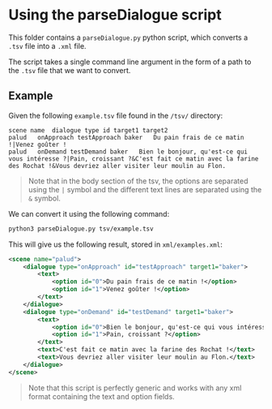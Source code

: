 # Using the parseDialogue script  
This folder contains a `parseDialogue.py` python script, which converts a `.tsv` file into a `.xml` file.  
  
The script takes a single command line argument in the form of a path to the `.tsv` file that we want to convert.  
  
## Example  
Given the following `example.tsv` file found in the `/tsv/` directory:
```tsv
scene name	dialogue type id target1 target2	
palud	onApproach testApproach baker	Du pain frais de ce matin !|Venez goûter !
palud	onDemand testDemand baker	Bien le bonjour, qu'est-ce qui vous intéresse ?|Pain, croissant ?&C'est fait ce matin avec la farine des Rochat !&Vous devriez aller visiter leur moulin au Flon.
```  
> Note that in the body section of the tsv, the options are separated using the `|` symbol and the different text lines are separated using the `&` symbol.  

We can convert it using the following command:  
```sh
python3 parseDialogue.py tsv/example.tsv
```  
This will give us the following result, stored in `xml/examples.xml`:  
```xml  
<scene name="palud">
    <dialogue type="onApproach" id="testApproach" target1="baker">
        <text>
            <option id="0">Du pain frais de ce matin !</option>
            <option id="1">Venez goûter !</option>
        </text>
    </dialogue>
    <dialogue type="onDemand" id="testDemand" target1="baker">
        <text>
            <option id="0">Bien le bonjour, qu'est-ce qui vous intéresse ?</option>
            <option id="1">Pain, croissant ?</option>
        </text>
        <text>C'est fait ce matin avec la farine des Rochat !</text>
        <text>Vous devriez aller visiter leur moulin au Flon.</text>
    </dialogue>
</scene>
```  
> Note that this script is perfectly generic and works with any xml format containing the text and option fields.    
